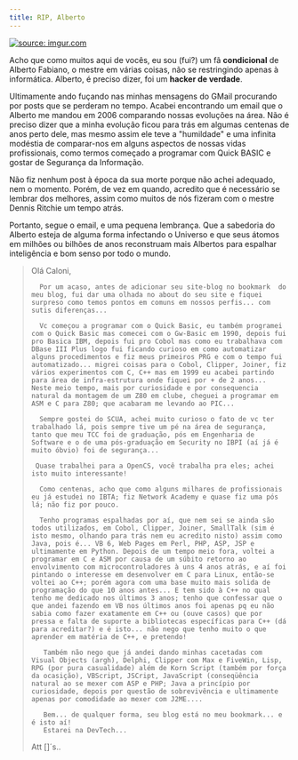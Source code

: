 ```yaml
---
title: RIP, Alberto
---
```

<a href="http://imgur.com/srgrWiv"><img src="http://i.imgur.com/srgrWiv.png" title="source: imgur.com" /></a>

Acho que como muitos aqui de vocês, eu sou (fui?) um fã __condicional__ de Alberto Fabiano, o mestre em várias coisas, não se restringindo apenas à informática. Alberto, é preciso dizer, foi um __hacker de verdade__.

Ultimamente ando fuçando nas minhas mensagens do GMail procurando por posts que se perderam no tempo. Acabei encontrando um email que o Alberto me mandou em 2006 comparando nossas evoluções na área. Não é preciso dizer que a minha evolução ficou para trás em algumas centenas de anos perto dele, mas mesmo assim ele teve a "humildade" e uma infinita modéstia de comparar-nos em alguns aspectos de nossas vidas profissionais, como termos começado a programar com Quick BASIC e gostar de Segurança da Informação.

Não fiz nenhum post à época da sua morte porque não achei adequado, nem o momento. Porém, de vez em quando, acredito que é necessário se lembrar dos melhores, assim como muitos de nós fizeram com o mestre Dennis Ritchie um tempo atrás.

Portanto, segue o email, e uma pequena lembrança. Que a sabedoria do Alberto esteja de alguma forma infectando o Universo e que seus átomos em milhões ou bilhões de anos reconstruam mais Albertos para espalhar inteligência e bom senso por todo o mundo.


> Olá Caloni,
> 
>       Por um acaso, antes de adicionar seu site-blog no bookmark  do meu blog, fui dar uma olhada no about do seu site e fiquei surpreso como temos pontos em comuns em nossos perfis... com sutis diferenças... 
> 
>       Vc começou a programar com o Quick Basic, eu também programei com o Quick Basic mas comecei com o Gw-Basic em 1990, depois fui pro Basica IBM, depois fui pro Cobol mas como eu trabalhava com DBase III Plus logo fui ficando curioso em como automatizar alguns procedimentos e fiz meus primeiros PRG e com o tempo fui automatizado... migrei coisas para o Cobol, Clipper, Joiner, fiz vários experimentos com C, C++ mas em 1999 eu acabei partindo para área de infra-estrutura onde fiquei por + de 2 anos... Neste meio tempo, mais por curiosidade e por consequencia natural da montagem de um Z80 em clube, cheguei a programar em ASM e C para Z80; que acabaram me levando ao PIC... 
> 
>       Sempre gostei do SCUA, achei muito curioso o fato de vc ter trabalhado lá, pois sempre tive um pé na área de segurança, tanto que meu TCC foi de graduação, pós em Engenharia de Software e o de uma pós-graduação em Security no IBPI (aí já é muito óbvio) foi de segurança... 
> 
>      Quase trabalhei para a OpenCS, você trabalha pra eles; achei isto muito interessante!
> 
>       Como centenas, acho que como alguns milhares de profissionais eu já estudei no IBTA; fiz Network Academy e quase fiz uma pós lá; não fiz por pouco. 
> 
>       Tenho programas espalhadas por aí, que nem sei se ainda são todos utilizados, em Cobol, Clipper, Joiner, SmallTalk (sim é isto mesmo, olhando para trás nem eu acredito nisto) assim como Java, pois é... VB 6, Web Pages em Perl, PHP, ASP, JSP e ultimamente em Python. Depois de um tempo meio fora, voltei a programar em C e ASM por causa de um súbito retorno ao envolvimento com microcontroladores à uns 4 anos atrás, e aí foi pintando o interesse em desenvolver em C para Linux, então-se voltei ao C++; porém agora com uma base muito mais solida de programação do que 10 anos antes... E tem sido à C++ no qual tenho me dedicado nos últimos 3 anos; tenho que confessar que o que andei fazendo em VB nos últimos anos foi apenas pq eu não sabia como fazer exatamente em C++ ou (ouve casos) que por pressa e falta de suporte a bibliotecas específicas para C++ (dá para acreditar?) e é isto... não nego que tenho muito o que aprender em matéria de C++, e pretendo! 
> 
>        Também não nego que já andei dando minhas cacetadas com Visual Objects (argh), Delphi, Clipper com Max e FiveWin, Lisp, RPG (por pura casualidade) além de Korn Script (também por força da ocasição), VBScript, JSCript, JavaScript (conseqüência natural ao se mexer com ASP e PHP; Java a princípio por curiosidade, depois por questão de sobrevivência e ultimamente apenas por comodidade ao mexer com J2ME.... 
> 
>        Bem... de qualquer forma, seu blog está no meu bookmark... e é isto aí! 
>        Estarei na DevTech...
> 
> Att
> []´s..

